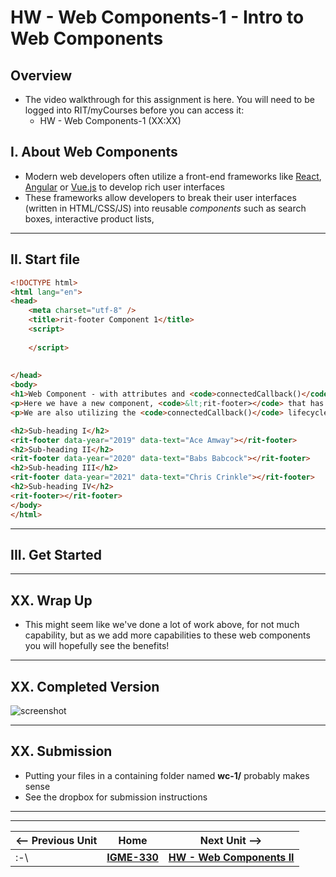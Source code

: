 # HW - Web Components-1 - Intro to Web Components

## Overview

- The video walkthrough for this assignment is here. You will need to be logged into RIT/myCourses before you can access it:
  - HW - Web Components-1 (XX:XX)


## I. About Web Components

- Modern web developers often utilize a front-end frameworks like [React](https://reactjs.org/), [Angular](https://angular.io/) or [Vue.js](https://vuejs.org/) to develop rich user interfaces
- These frameworks allow developers to break their user interfaces (written in HTML/CSS/JS) into reusable *components* such as search boxes, interactive product lists, 

<hr>

## II. Start file

```html
<!DOCTYPE html>
<html lang="en">
<head>
	<meta charset="utf-8" />
	<title>rit-footer Component 1</title>
	<script>
	
	</script>
	
	
</head>
<body>
<h1>Web Component - with attributes and <code>connectedCallback()</code></h1>
<p>Here we have a new component, <code>&lt;rit-footer></code> that has <ode>data-year</code> and <ode>data-text</code> attributes</p>
<p>We are also utilizing the <code>connectedCallback()</code> lifecycle method, which is invoked each time the custom element is appended into a document-connected element</p>

<h2>Sub-heading I</h2>
<rit-footer data-year="2019" data-text="Ace Amway"></rit-footer>
<h2>Sub-heading II</h2>
<rit-footer data-year="2020" data-text="Babs Babcock"></rit-footer>
<h2>Sub-heading III</h2>
<rit-footer data-year="2021" data-text="Chris Crinkle"></rit-footer>
<h2>Sub-heading IV</h2>
<rit-footer></rit-footer>
</body>
</html>
```

<hr>

## III. Get Started

<hr>

## XX. Wrap Up

- This might seem like we've done a lot of work above, for not much capability, but as we add more capabilities to these web components you will hopefully see the benefits!

<hr>

## XX. Completed Version

![screenshot](_images/_web-components/HW-wc-XX.png)

<hr>

## XX. Submission

- Putting your files in a containing folder named  **wc-1/** probably makes sense
- See the dropbox for submission instructions


<hr><hr>

| <-- Previous Unit | Home | Next Unit -->
| --- | --- | --- 
|   :-\  |  [**IGME-330**](../README.md) |  [**HW - Web Components II**](HW-wc-2.md)
